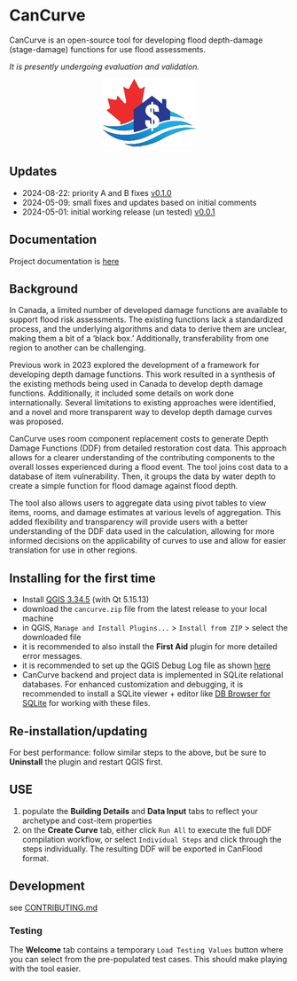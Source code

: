 # CanCurve
CanCurve is an open-source tool for developing flood depth-damage (stage-damage) functions for use flood assessments.
<p> <em>It is presently undergoing evaluation and validation. </em></p>

<p align="center">
  <img src="./cancurve/img/icon.png" alt="CanCurve Icon"> 
</p>
 
 
## Updates
- 2024-08-22: priority A and B fixes [v0.1.0](https://github.com/NRCan/CanCurve/releases/tag/v0.1.0)
- 2024-05-09: small fixes and updates based on initial comments
- 2024-05-01: initial working release (un tested) [v0.0.1](https://github.com/NRCan/CanCurve/releases/tag/v0.0.1)


## Documentation
Project documentation is [here](https://cancurve.readthedocs.io/en/latest/)
 
## Background
In Canada, a limited number of developed damage functions are available to support flood risk assessments. The existing functions lack a standardized process, and the underlying algorithms and data to derive them are unclear, making them a bit of a ‘black box.’ Additionally, transferability from one region to another can be challenging. 
<p>
Previous work in 2023 explored the development of a framework for developing depth damage functions. This work resulted in a synthesis of the existing methods being used in Canada to develop depth damage functions. Additionally, it included some details on work done internationally. Several limitations to existing approaches were identified, and a novel and more transparent way to develop depth damage curves was proposed.
<p></p>
CanCurve uses room component replacement costs to generate Depth Damage Functions (DDF) from detailed restoration cost data. This approach allows for a clearer understanding of the contributing components to the overall losses experienced during a flood event. The tool joins cost data to a database of item vulnerability. Then, it groups the data by water depth to create a simple function for flood damage against flood depth. 
<p></p>
The tool also allows users to aggregate data using pivot tables to view items, rooms, and damage estimates at various levels of aggregation. This added flexibility and transparency will provide users with a better understanding of the DDF data used in the calculation, allowing for more informed decisions on the applicability of curves to use and allow for easier translation for use in other regions.  
<p></p>


## Installing for the first time
- Install [QGIS 3.34.5](https://download.qgis.org/downloads/) (with Qt 5.15.13)
- download the `cancurve.zip` file from the latest release to your local machine
- in QGIS, `Manage and Install Plugins...` > `Install from ZIP` > select the downloaded file
- it is recommended to also install the **First Aid** plugin for more detailed error messages. 
- it is recommended to set up the QGIS Debug Log file as shown [here](https://stackoverflow.com/a/61669864/9871683)
- CanCurve backend and project data is implemented in SQLite relational databases. For enhanced customization and debugging, it is recommended to install a SQLite viewer + editor like [DB Browser for SQLite](https://sqlitebrowser.org/) for working with these files.  

## Re-installation/updating
For best performance: follow similar steps to the above, but be sure to **Uninstall** the plugin and restart QGIS first. 


## USE
1) populate the **Building Details** and **Data Input** tabs to reflect your archetype and cost-item properties
2) on the **Create Curve** tab, either click `Run All` to execute the full DDF compilation workflow, or select `Individual Steps` and click through the steps individually. The resulting DDF will be exported in CanFlood format.

## Development
see [CONTRIBUTING.md](./CONTRIBUTING.md)

### Testing
The **Welcome** tab contains a temporary `Load Testing Values` button where you can select from the pre-populated test cases. This should make playing with the tool easier. 


